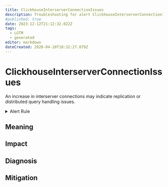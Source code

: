 ```yaml
---
title: ClickhouseInterserverConnectionIssues
description: Troubleshooting for alert ClickhouseInterserverConnectionIssues
#published: true
date: 2023-12-12T21:12:32.022Z
tags: 
  - LGTM
  - generated
editor: markdown
dateCreated: 2020-04-10T18:32:27.079Z
---
```


# ClickhouseInterserverConnectionIssues

An increase in interserver connections may indicate replication or distributed query handling issues.

<details>
  <summary>Alert Rule</summary>

{{% rule "clickhouse/clickhouse-internal.yml" "ClickhouseInterserverConnectionIssues" %}}

{{% comment %}}

```yaml
alert: ClickhouseInterserverConnectionIssues
expr: increase(ClickHouseMetrics_InterserverConnection[5m]) > 0
for: 1m
labels:
    severity: warning
annotations:
    summary: ClickHouse Interserver Connection Issues (instance {{ $labels.instance }})
    description: |-
        An increase in interserver connections may indicate replication or distributed query handling issues.
          VALUE = {{ $value }}
          LABELS = {{ $labels }}
    runbook: https://github.com/srerun/prometheus-alerts/blob/main/content/runbooks/clickhouse-internal/ClickhouseInterserverConnectionIssues.md

```

{{% /comment %}}

</details>


## Meaning
[//]: # "Short paragraph that explains what the alert means"


## Impact
[//]: # "What could / will happen if the alert is not addressed"



## Diagnosis
[//]: # "Steps to take to identify the cause of the problem"



## Mitigation
[//]: # "The steps necessary to resolve the alert"
